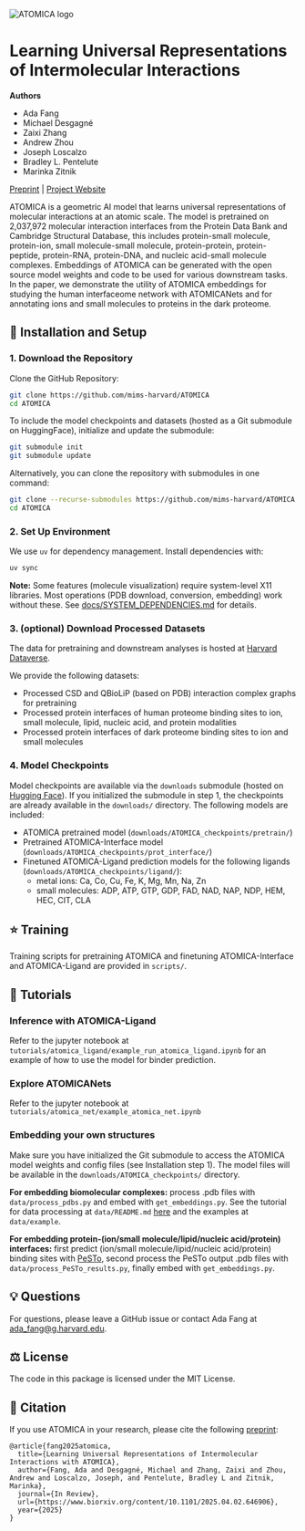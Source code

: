 ![ATOMICA logo](assets/atomica_logo.png)
# Learning Universal Representations of Intermolecular Interactions

**Authors**
* Ada Fang
* Michael Desgagné
* Zaixi Zhang
* Andrew Zhou
* Joseph Loscalzo
* Bradley L. Pentelute
* Marinka Zitnik

[Preprint](https://www.biorxiv.org/content/10.1101/2025.04.02.646906) | [Project Website](https://zitniklab.hms.harvard.edu/projects/ATOMICA)

ATOMICA is a geometric AI model that learns universal representations of molecular interactions at an atomic scale. The model is pretrained on 2,037,972 molecular interaction interfaces from the Protein Data Bank and Cambridge Structural Database, this includes protein-small molecule, protein-ion, small molecule-small molecule, protein-protein, protein-peptide, protein-RNA, protein-DNA, and nucleic acid-small molecule complexes. Embeddings of ATOMICA can be generated with the open source model weights and code to be used for various downstream tasks. In the paper, we demonstrate the utility of ATOMICA embeddings for studying the human interfaceome network with ATOMICANets and for annotating ions and small molecules to proteins in the dark proteome.

## :rocket: Installation and Setup

### 1. Download the Repository
Clone the GitHub Repository:
```bash
git clone https://github.com/mims-harvard/ATOMICA
cd ATOMICA
```

To include the model checkpoints and datasets (hosted as a Git submodule on HuggingFace), initialize and update the submodule:
```bash
git submodule init
git submodule update
```

Alternatively, you can clone the repository with submodules in one command:
```bash
git clone --recurse-submodules https://github.com/mims-harvard/ATOMICA
cd ATOMICA
```

### 2. Set Up Environment
We use `uv` for dependency management. Install dependencies with:
```bash
uv sync
```

**Note:** Some features (molecule visualization) require system-level X11 libraries. Most operations (PDB download, conversion, embedding) work without these. See [docs/SYSTEM_DEPENDENCIES.md](docs/SYSTEM_DEPENDENCIES.md) for details.


### 3. (optional) Download Processed Datasets
The data for pretraining and downstream analyses is hosted at [Harvard Dataverse](https://doi.org/10.7910/DVN/4DUBJX).

We provide the following datasets:
* Processed CSD and QBioLiP (based on PDB) interaction complex graphs for pretraining
* Processed protein interfaces of human proteome binding sites to ion, small molecule, lipid, nucleic acid, and protein modalities
* Processed protein interfaces of dark proteome binding sites to ion and small molecules

### 4. Model Checkpoints
Model checkpoints are available via the `downloads` submodule (hosted on [Hugging Face](https://huggingface.co/ada-f/ATOMICA)). If you initialized the submodule in step 1, the checkpoints are already available in the `downloads/` directory. The following models are included:
* ATOMICA pretrained model (`downloads/ATOMICA_checkpoints/pretrain/`)
* Pretrained ATOMICA-Interface model (`downloads/ATOMICA_checkpoints/prot_interface/`)
* Finetuned ATOMICA-Ligand prediction models for the following ligands (`downloads/ATOMICA_checkpoints/ligand/`):
    * metal ions: Ca, Co, Cu, Fe, K, Mg, Mn, Na, Zn
    * small molecules: ADP, ATP, GTP, GDP, FAD, NAD, NAP, NDP, HEM, HEC, CIT, CLA

## :star: Training
Training scripts for pretraining ATOMICA and finetuning ATOMICA-Interface and ATOMICA-Ligand are provided in `scripts/`.

## :seedling: Tutorials
### Inference with ATOMICA-Ligand
Refer to the jupyter notebook at `tutorials/atomica_ligand/example_run_atomica_ligand.ipynb` for an example of how to use the model for binder prediction.

### Explore ATOMICANets
Refer to the jupyter notebook at `tutorials/atomica_net/example_atomica_net.ipynb`

### Embedding your own structures
Make sure you have initialized the Git submodule to access the ATOMICA model weights and config files (see Installation step 1). The model files will be available in the `downloads/ATOMICA_checkpoints/` directory.

**For embedding biomolecular complexes:** process .pdb files with `data/process_pdbs.py` and embed with `get_embeddings.py`. See the tutorial for data processing at `data/README.md` [here](https://github.com/mims-harvard/ATOMICA/tree/main/data) and the examples at `data/example`.

**For embedding protein-(ion/small molecule/lipid/nucleic acid/protein) interfaces:** first predict (ion/small molecule/lipid/nucleic acid/protein) binding sites with [PeSTo](https://github.com/LBM-EPFL/PeSTo), second process the PeSTo output .pdb files with `data/process_PeSTo_results.py`, finally embed with `get_embeddings.py`.

## :bulb: Questions
For questions, please leave a GitHub issue or contact Ada Fang at <ada_fang@g.harvard.edu>.

## :balance_scale: License
The code in this package is licensed under the MIT License.

## :scroll: Citation
If you use ATOMICA in your research, please cite the following [preprint](https://www.biorxiv.org/content/10.1101/2025.04.02.646906v1):
```
@article{fang2025atomica,
  title={Learning Universal Representations of Intermolecular Interactions with ATOMICA},
  author={Fang, Ada and Desgagné, Michael and Zhang, Zaixi and Zhou, Andrew and Loscalzo, Joseph, and Pentelute, Bradley L and Zitnik, Marinka},
  journal={In Review},
  url={https://www.biorxiv.org/content/10.1101/2025.04.02.646906},
  year={2025}
}
```